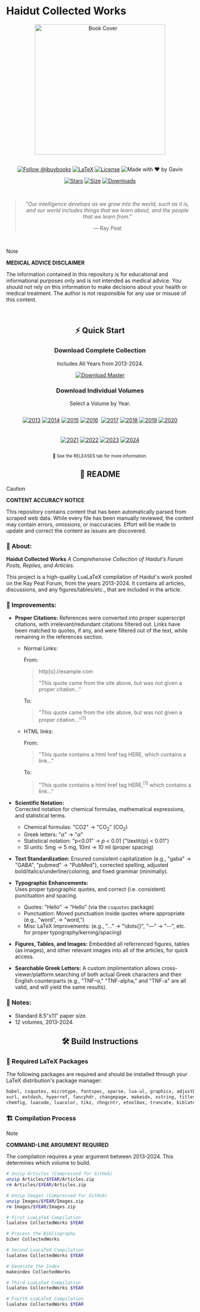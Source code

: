 # Haidut Collected Works

<div align="center">
  <img src="https://github.com/user-attachments/assets/77ff4f5d-0348-4ef5-9030-1837223ae059" width="350" alt="Book Cover">
  
  <br>
  <br>

  [![Follow @ibuybooks](https://img.shields.io/badge/Follow%20%40ibuybooks-000000?logo=X&logoColor=white&style=for-the-badge)](https://x.com/ibuybooks)
  [![LaTeX](https://img.shields.io/badge/LaTeX-008080?style=for-the-badge&logo=latex&logoColor=white)](#)
  [![License](https://img.shields.io/badge/Free%20for%20Non--Commercial%20Use-007bff?style=for-the-badge&logo=github&logoColor=white&labelColor=282828&color=007bff)](#)
  ![Made with ❤️ by Gavin](https://img.shields.io/badge/Made_with_❤️_by-Gavin-red?style=for-the-badge)
      
  [![Stars](https://img.shields.io/github/stars/ibuybooks/haidut-collected-works?style=for-the-badge&color=2F323A)](https://github.com/ibuybooks/haidut-collected-works/stargazers)
  [![Size](https://img.shields.io/github/repo-size/ibuybooks/haidut-collected-works?style=for-the-badge&color=2F323A)](https://github.com/ibuybooks/haidut-collected-works)
  [![Downloads](https://img.shields.io/github/downloads/ibuybooks/haidut-collected-works/total?style=for-the-badge&color=2F323A)](https://github.com/ibuybooks/haidut-collected-works/releases)

  <br>

  >*"Our intelligence develops as we grow into the world, such as it is, and our world includes things that we learn about, and the people that we learn from."*
  >
  > — Ray Peat
</div>

<br>

>[!NOTE]
> **MEDICAL ADVICE DISCLAIMER**
> 
> The information contained in this repository is for educational and informational purposes only and is not intended as medical advice. You should not rely on this information to make decisions about your health or medical treatment. The author is not responsible for any use or misuse of this content.

<br>

<div align="center">
  <h2>⚡ Quick Start</h2>
  <h3>Download Complete Collection</h3>
  <p>Includes All Years from 2013-2024.</p>
  
  [![Download Master][Master-Badge]][Master-Link]

  [Master-Badge]: https://img.shields.io/badge/📚_Download_Master_Collection-4f46e5?style=for-the-badge&logo=github&logoColor=white&labelColor=4b5563
  [Master-Link]: #
  
  <h3>Download Individual Volumes</h3>
  <p>Select a Volume by Year.</p>
  
  <div style="display: flex; flex-wrap: wrap; justify-content: center; gap: 8px; max-width: 800px; margin: 0 auto;">
    
  [![2013][2013-Badge]][2013-Link]
  [![2014][2014-Badge]][2014-Link]
  [![2015][2015-Badge]][2015-Link]
  [![2016][2016-Badge]][2016-Link]
  
  [![2017][2017-Badge]][2017-Link]
  [![2018][2018-Badge]][2018-Link]
  [![2019][2019-Badge]][2019-Link]
  [![2020][2020-Badge]][2020-Link]
  
  [![2021][2021-Badge]][2021-Link]
  [![2022][2022-Badge]][2022-Link]
  [![2023][2023-Badge]][2023-Link]
  [![2024][2024-Badge]][2024-Link]
  
  </div>

  [2013-Badge]: https://img.shields.io/badge/2013-4f46e5?style=for-the-badge&logo=document&logoColor=white
  [2013-Link]: #
  [2014-Badge]: https://img.shields.io/badge/2014-4f46e5?style=for-the-badge&logo=document&logoColor=white
  [2014-Link]: #
  [2015-Badge]: https://img.shields.io/badge/2015-4f46e5?style=for-the-badge&logo=document&logoColor=white
  [2015-Link]: #
  [2016-Badge]: https://img.shields.io/badge/2016-4f46e5?style=for-the-badge&logo=document&logoColor=white
  [2016-Link]: #
  [2017-Badge]: https://img.shields.io/badge/2017-4f46e5?style=for-the-badge&logo=document&logoColor=white
  [2017-Link]: #
  [2018-Badge]: https://img.shields.io/badge/2018-4f46e5?style=for-the-badge&logo=document&logoColor=white
  [2018-Link]: #
  [2019-Badge]: https://img.shields.io/badge/2019-4f46e5?style=for-the-badge&logo=document&logoColor=white
  [2019-Link]: #
  [2020-Badge]: https://img.shields.io/badge/2020-4f46e5?style=for-the-badge&logo=document&logoColor=white
  [2020-Link]: #
  [2021-Badge]: https://img.shields.io/badge/2021-4f46e5?style=for-the-badge&logo=document&logoColor=white
  [2021-Link]: #
  [2022-Badge]: https://img.shields.io/badge/2022-4f46e5?style=for-the-badge&logo=document&logoColor=white
  [2022-Link]: #
  [2023-Badge]: https://img.shields.io/badge/2023-4f46e5?style=for-the-badge&logo=document&logoColor=white
  [2023-Link]: #
  [2024-Badge]: https://img.shields.io/badge/2024-4f46e5?style=for-the-badge&logo=document&logoColor=white
  [2024-Link]: #

  <sup>📖 See the RELEASES tab for more information.</sup>
</div>

<div align="center">
  <h2>📌 README</h2>
</div>

>[!CAUTION]
> **CONTENT ACCURACY NOTICE**
> 
> This repository contains content that has been automatically parsed from scraped web data. While every file has been manually reviewed, the content may contain errors, omissions, or inaccuracies. Effort will be made to update and correct the content as issues are discovered.

<h3>📎 About:</h3>

**Haidut Collected Works**
*A Comprehensive Collection of Haidut's Forum Posts, Replies, and Articles.*

This project is a high-quality LuaLaTeX compilation of Haidut's work posted on the Ray Peat Forum, from the years 2013-2024. It contains all articles, discussions, and any figures/tables/etc., that are included in the article.

<h3>📏 Improvements:</h3>

- **Proper Citations:**
  References were converted into proper superscript citations, with irrelevant/redundant citations filtered out. Links have been matched to quotes, if any, and were filtered out of the text, while remaining in the references section.
  - Normal Links:
    
    From:
    
    >http[s]://example.com
    >
    >"This quote came from the site above, but was not given a proper citation..."

    To:
    
    >"This quote came from the site above, but was not given a proper citation..."<sup>[1]</sup>
    
  - HTML links:
 
    From:
    
    >"This quote contains a html href tag HERE, which contains a link..."

    To:
    
    >"This quote contains a html href tag HERE,<sup>[1]</sup> which contains a link..."

- **Scientific Notation:**  
  Corrected notation for chemical formulas, mathematical expressions, and statistical terms.
  - Chemical formulas: "CO2" → "CO<sub>2</sub>" (CO$_{2}$)
  - Greek letters: "α" → "$\alpha$"
  - Statistical notation: "p<0.01" → *p* < 0.01 ("\textit{p} < 0.01")
  - SI units: 5mg → 5 mg, 10ml → 10 ml (proper spacing)

- **Text Standardization:**
  Ensured consistent capitalization (e.g., "gaba" → "GABA", "pubmed" → "PubMed"), corrected spelling, adjusted bold/italics/underline/coloring, and fixed grammar (minimally).

- **Typographic Enhancements:**  
  Uses proper typographic quotes, and correct (i.e. consistent) punctuation and spacing.
  - Quotes: "Hello" → “Hello” (via the `csquotes` package)
  - Punctuation: Moved punctuation inside quotes where appropriate (e.g., "word", → "word,")
  - Misc LaTeX Improvements: (e.g., "..." → "\dots{}", "—" → "--", etc. for proper typography/kerning/spacing)

- **Figures, Tables, and Images:**
  Embedded all referrenced figures, tables (as images), and other relevant images into all of the articles, for quick access.

- **Searchable Greek Letters:**
  A custom implimentation allows cross-viewer/platform searching of both actual Greek characters and their English counterparts (e.g., "TNF-α," "TNF-alpha," and "TNF-a" are all valid, and will yield the same results).

<h3>🔖 Notes:</h3>

- Standard 8.5"x11" paper size.
- 12 volumes, 2013-2024.

<div align="center">
  <h2>🛠️ Build Instructions</h2>
</div>

<h3>🔧 Required LaTeX Packages</h3>

The following packages are required and should be installed through your LaTeX distribution's package manager:

```bash
babel, csquotes, microtype, fontspec, xparse, lua-ul, graphicx, adjustbox, tufte-latex,
xurl, extdash, hyperref, fancyhdr, changepage, makeidx, xstring, titlesec, tcolorbox,
chemfig, luacode, luacolor, tikz, chngcntr, etoolbox, truncate, biblatex, unicode-math,
```

<h3>🏗️ Compilation Process</h3>

>[!NOTE]
> **COMMAND-LINE ARGUMENT REQUIRED**
> 
> The compilation requires a year argument between 2013-2024. This determines which volume to build.

```bash
# Unzip Articles (Compressed for GitHub)
unzip Articles/$YEAR/Articles.zip
rm Articles/$YEAR/Articles.zip

# Unzip Images (Compressed for GitHub)
unzip Images/$YEAR/Images.zip
rm Images/$YEAR/Images.zip

# First LuaLaTeX Compilation
lualatex CollectedWorks $YEAR

# Process the Bibliography
biber CollectedWorks

# Second LuaLaTeX Compilation
lualatex CollectedWorks $YEAR

# Generate the Index
makeindex CollectedWorks

# Third LuaLaTeX Compilation
lualatex CollectedWorks $YEAR

# Fourth LuaLaTeX Compilation
lualatex CollectedWorks $YEAR
```
